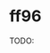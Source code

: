 # ff96

TODO:

<!-- REFERENCES -->

[^kollman1997development]: Kollman, P., Dixon, R., Cornell, W., Fox, T., Chipot, C., & Pohorille, A. (1997). The development/application of a ‘minimalist’organic/biochemical molecular mechanic force field using a combination of ab initio calculations and experimental data. *Computer simulation of biomolecular systems: Theoretical and experimental applications*, 83-96. DOI: [10.1007/978-94-017-1120-3_2](https://doi.org/10.1007/978-94-017-1120-3_2)
